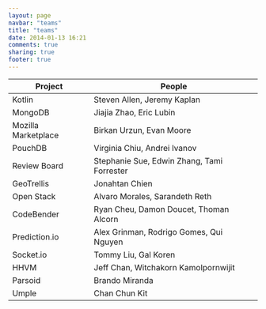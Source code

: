 ```yaml
---
layout: page
navbar: "teams"
title: "teams"
date: 2014-01-13 16:21
comments: true
sharing: true
footer: true
---
```


| Project | People |
| ------- | ------ |
| Kotlin | Steven Allen, Jeremy Kaplan
| MongoDB | Jiajia Zhao, Eric Lubin
| Mozilla Marketplace | Birkan Urzun, Evan Moore
| PouchDB | Virginia Chiu, Andrei Ivanov
| Review Board | Stephanie Sue, Edwin Zhang, Tami Forrester
| GeoTrellis | Jonahtan Chien
| Open Stack | Alvaro Morales, Sarandeth Reth
| CodeBender | Ryan Cheu, Damon Doucet, Thoman Alcorn
| Prediction.io | Alex Grinman, Rodrigo Gomes, Qui Nguyen
| Socket.io | Tommy Liu, Gal Koren
| HHVM | Jeff Chan, Witchakorn Kamolpornwijit
| Parsoid | Brando Miranda
| Umple | Chan Chun Kit




